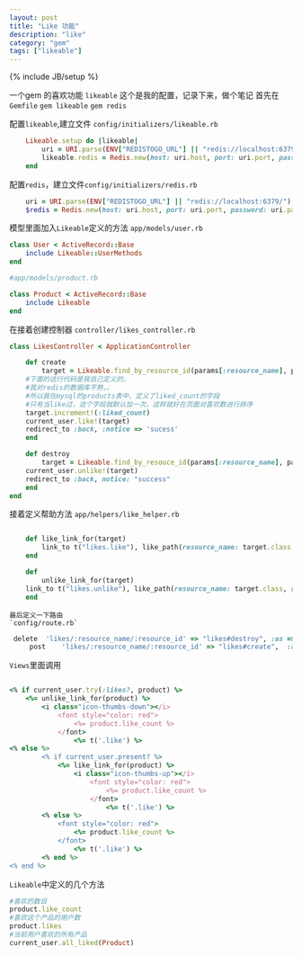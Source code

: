 ```yaml
---
layout: post
title: "Like 功能"
description: "like"
category: "gem"
tags: ["likeable"]
---
```

{% include JB/setup %}

一个gem 的喜欢功能
`likeable`
这个是我的配置，记录下来，做个笔记
首先在`Gemfile`
`gem likeable`
`gem redis`

配置`likeable`,建立文件
`config/initializers/likeable.rb`

```ruby
	Likeable.setup do |likeable|
		uri = URI.parse(ENV["REDISTOGO_URL"] || "redis://localhost:6379/")
		likeable.redis = Redis.new(host: uri.host, port: uri.port, password: uri.password)
	end
```
配置`redis`，建立文件`config/initializers/redis.rb`

```ruby
	uri = URI.parse(ENV["REDISTOGO_URL"] || "redis://localhost:6379/")
	$redis = Redis.new(host: uri.host, port: uri.port, password: uri.password)
```
模型里面加入`Likeable`定义的方法
`app/models/user.rb	`

```ruby
class User < ActiveRecord::Base
	include Likeable::UserMethods
end

#app/models/product.rb

class Product < ActiveRecord::Base
	include Likeable
end
```
在接着创建控制器
`controller/likes_controller.rb`

```ruby
class LikesController < ApplicationController

	def create
		target = Likeable.find_by_resource_id(params[:resource_name], params[:id])
	#下面的这行代码是我自己定义的，
	#我对redis的数据库不熟，。
	#所以我在mysql的products表中，定义了liked_count的字段
	#只有当like过，这个字段就默认加一次。这样就好在页面对喜欢数进行排序
	target.increment!(:liked_count)
	current_user.like!(target)
	redirect_to :back, :notice => 'sucess'
	end

	def destroy
		target = Likeable.find_by_resouce_id(params[:resource_name], params[:id])
	current_user.unlike!(target)
	redirect_to :back, notice: "success"
	end
end
```
接着定义帮助方法
`app/helpers/like_helper.rb`

```ruby

	def like_link_for(target)
		link_to t("likes.like"), like_path(resource_name: target.class, resource_id: target.id), method: :post, class: "btn btn-success"
	end

	def
 		unlike_link_for(target)
   	link_to t("likes.unlike"), like_path(resource_name: target.class, resource_id:  target.id), method: :delete, class: "btn btn-mini"	
	end
```
	最后定义一下路由
	`config/route.rb`

```ruby
 delete  'likes/:resource_name/:resource_id' => "likes#destroy", :as => 'like'
     post    'likes/:resource_name/:resource_id' => "likes#create",  :as => 'like'
```

`Views`里面调用

```ruby

<% if current_user.try(:likes?, product) %>
	<%= unlike_link_for(product) %>
		<i class="icon-thumbs-down"></i>
			<font style="color: red">
				<%= product.like_count %>
			</font>
				<%= t('.like') %>
<% else %>
		<% if current_user.present? %>
			<%= like_link_for(product) %>
				<i class="icon-thumbs-up"></i>
					<font style="color: red">
						<%= product.like_count %>
					</font>
						<%= t('.like') %>
		<% else %>
			<font style="color: red">
				<%= product.like_count %>
			</font>
				<%= t('.like') %>
		<% end %>
<% end %>
```
`Likeable`中定义的几个方法

```ruby
#喜欢的数目
product.like_count
#喜欢这个产品的用户数
product.likes
#当前用户喜欢的所有产品
current_user.all_liked(Product)
```


